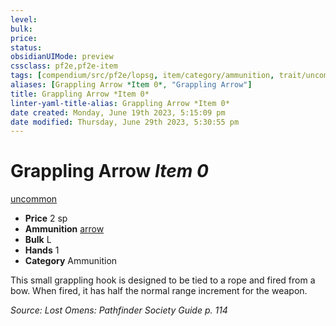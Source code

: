 ```yaml
---
level:
bulk:
price:
status:
obsidianUIMode: preview
cssclass: pf2e,pf2e-item
tags: [compendium/src/pf2e/lopsg, item/category/ammunition, trait/uncommon]
aliases: [Grappling Arrow *Item 0*, "Grappling Arrow"]
title: Grappling Arrow *Item 0*
linter-yaml-title-alias: Grappling Arrow *Item 0*
date created: Monday, June 19th 2023, 5:15:09 pm
date modified: Thursday, June 29th 2023, 5:30:55 pm
---
```


# Grappling Arrow *Item 0*

[uncommon](rules/traits/uncommon.md)  

- **Price** 2 sp
- **Ammunition** [arrow](compendium/equipment/items/arrow.md)
- **Bulk** L
- **Hands** 1
- **Category** Ammunition

This small grappling hook is designed to be tied to a rope and fired from a bow. When fired, it has half the normal range increment for the weapon.

*Source: Lost Omens: Pathfinder Society Guide p. 114*
